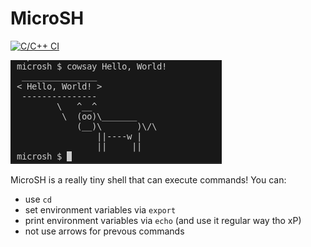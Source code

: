 # MicroSH

[![C/C++ CI](https://github.com/p1xeldust/microsh/actions/workflows/c-cpp.yml/badge.svg)](https://github.com/p1xeldust/microsh/actions/workflows/c-cpp.yml)

![where is cowsay](doc/microsh_cowsay.png)

MicroSH is a really tiny shell that can execute commands!
You can:
* use `cd`
* set environment variables via `export`
* print environment variables via `echo` (and use it regular way tho xP)
* not use arrows for prevous commands